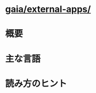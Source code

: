 # [gaia/external-apps/](http://mxr.mozilla.org/gaia/source/external-apps/)

# 概要

# 主な言語

# 読み方のヒント
